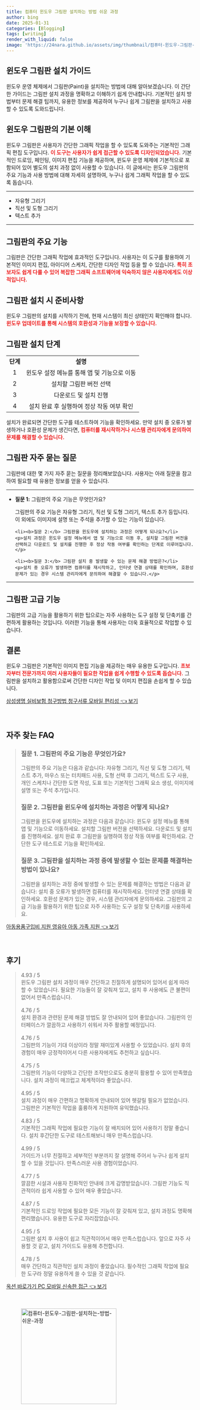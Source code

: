 ```yaml
---
title: 컴퓨터 윈도우 그림판 설치하는 방법 쉬운 과정
author: bing
date: 2025-01-31
categories: [Blogging]
tags: [writing]
render_with_liquid: false
image: 'https://24nara.github.io/assets/img/thumbnail/컴퓨터-윈도우-그림판-설치하는-방법-쉬운-과정.webp'
---
```



<h2 id='윈도우_그림판_설치_가이드'>윈도우 그림판 설치 가이드</h2>

<p>윈도우 운영 체제에서 그림판(Paint)을 설치하는 방법에 대해 알아보겠습니다. 이 간단한 가이드는 그림판 설치 과정을 명확하고 이해하기 쉽게 안내합니다. 기본적인 설치 방법부터 문제 해결 팁까지, 유용한 정보를 제공하여 누구나 쉽게 그림판을 설치하고 사용할 수 있도록 도와드립니다.</p>

<h2 id='윈도우_그림판의_기본_이해'>윈도우 그림판의 기본 이해</h2>

<p>윈도우 그림판은 사용자가 간단한 그래픽 작업을 할 수 있도록 도와주는 기본적인 그래픽 편집 도구입니다. <b><span style="color: #ee2323;">이 도구는 사용자가 쉽게 접근할 수 있도록 디자인되었습니다.</span></b> 기본적인 드로잉, 페인팅, 이미지 편집 기능을 제공하며, 윈도우 운영 체제에 기본적으로 포함되어 있어 별도의 설치 과정 없이 사용할 수 있습니다. 이 글에서는 윈도우 그림판의 주요 기능과 사용 방법에 대해 자세히 설명하여, 누구나 쉽게 그래픽 작업을 할 수 있도록 돕습니다.</p>

<hr />

<ul>
    <li>자유형 그리기</li>
    <li>직선 및 도형 그리기</li>
    <li>텍스트 추가</li>
</ul>

<hr />

<h2 id='그림판의_주요_기능'>그림판의 주요 기능</h2>

<p>그림판은 간단한 그래픽 작업에 효과적인 도구입니다. 사용자는 이 도구를 활용하여 기본적인 이미지 편집, 아이디어 스케치, 간단한 디자인 작업 등을 할 수 있습니다. <b><span style="color: #ee2323;">특히 초보자도 쉽게 다룰 수 있어 복잡한 그래픽 소프트웨어에 익숙하지 않은 사용자에게도 이상적입니다.</span></b></p>

<h2 id='그림판_설치_시_준비사항'>그림판 설치 시 준비사항</h2>

<p>윈도우 그림판의 설치를 시작하기 전에, 현재 시스템이 최신 상태인지 확인해야 합니다. <b><span style="color: #ee2323;">윈도우 업데이트를 통해 시스템의 호환성과 기능을 보장할 수 있습니다.</span></b></p>

<h2 id='그림판_설치_단계'>그림판 설치 단계</h2>

<table>
    <tr>
        <td style="text-align: center; height: 17px;"><b>단계</b></td>
        <td style="text-align: center; height: 17px;"><b>설명</b></td>
    </tr>
    <tr>
        <td style="text-align: center; height: 17px;">1</td>
        <td style="text-align: center; height: 17px;">윈도우 설정 메뉴를 통해 앱 및 기능으로 이동</td>
    </tr>
    <tr>
        <td style="text-align: center; height: 17px;">2</td>
        <td style="text-align: center; height: 17px;">설치할 그림판 버전 선택</td>
    </tr>
    <tr>
        <td style="text-align: center; height: 17px;">3</td>
        <td style="text-align: center; height: 17px;">다운로드 및 설치 진행</td>
    </tr>
    <tr>
        <td style="text-align: center; height: 17px;">4</td>
        <td style="text-align: center; height: 17px;">설치 완료 후 실행하여 정상 작동 여부 확인</td>
    </tr>
</table>

<p>설치가 완료되면 간단한 도구를 테스트하여 기능을 확인하세요. 만약 설치 중 오류가 발생하거나 호환성 문제가 생긴다면, <b><span style="color: #ee2323;">컴퓨터를 재시작하거나 시스템 관리자에게 문의하여 문제를 해결할 수 있습니다.</span></b></p>

<h2 id='그림판_자주_묻는_질문'>그림판 자주 묻는 질문</h2>

<p>그림판에 대한 몇 가지 자주 묻는 질문을 정리해보았습니다. 사용자는 아래 질문을 참고하여 필요할 때 유용한 정보를 얻을 수 있습니다.</p>

<hr />

<ul>
    <li><b>질문 1:</b> 그림판의 주요 기능은 무엇인가요?</li>
    <p>그림판의 주요 기능은 자유형 그리기, 직선 및 도형 그리기, 텍스트 추가 등입니다. 이 외에도 이미지에 설명 또는 주석을 추가할 수 있는 기능이 있습니다.</p>

    <li><b>질문 2:</b> 그림판을 윈도우에 설치하는 과정은 어떻게 되나요?</li>
    <p>설치 과정은 윈도우 설정 메뉴에서 앱 및 기능으로 이동 후, 설치할 그림판 버전을 선택하고 다운로드 및 설치를 진행한 후 정상 작동 여부를 확인하는 단계로 이루어집니다.</p>

    <li><b>질문 3:</b> 그림판 설치 중 발생할 수 있는 문제 해결 방법은?</li>
    <p>설치 중 오류가 발생하면 컴퓨터를 재시작하고, 인터넷 연결 상태를 확인하며, 호환성 문제가 있는 경우 시스템 관리자에게 문의하여 해결할 수 있습니다.</p>
</ul>

<hr />

<h2 id='그림판_고급_기능'>그림판 고급 기능</h2>

<p>그림판의 고급 기능을 활용하기 위한 팁으로는 자주 사용하는 도구 설정 및 단축키를 간편하게 활용하는 것입니다. 이러한 기능을 통해 사용자는 더욱 효율적으로 작업할 수 있습니다.</p>

<h2 id='결론'>결론</h2>

<p>윈도우 그림판은 기본적인 이미지 편집 기능을 제공하는 매우 유용한 도구입니다. <b><span style="color: #ee2323;">초보자부터 전문가까지 여러 사용자들이 필요한 작업을 쉽게 수행할 수 있도록 돕습니다.</span></b> 그림판을 설치하고 활용함으로써 간단한 디자인 작업 및 이미지 편집을 손쉽게 할 수 있습니다.</p>


<p><a class="click-button" title="삼성생명 실비보험 청구방법 청구서류 모바일 편리성" href="https://24nara.github.io/posts/%EC%82%BC%EC%84%B1%EC%83%9D%EB%AA%85-%EC%8B%A4%EB%B9%84%EB%B3%B4%ED%97%98-%EC%B2%AD%EA%B5%AC%EB%B0%A9%EB%B2%95-%EC%B2%AD%EA%B5%AC%EC%84%9C%EB%A5%98-%EB%AA%A8%EB%B0%94%EC%9D%BC-%ED%8E%B8%EB%A6%AC%EC%84%B1/" rel="dofollow">삼성생명 실비보험 청구방법 청구서류 모바일 편리성 👈 보기</a></p><br>
<h2 id='자주_찾는_FAQ'>자주 찾는 FAQ</h2>
<div itemscope="" itemtype="https://schema.org/FAQPage"> 
<blockquote> 
<div itemscope="" itemprop="mainEntity" itemtype="https://schema.org/Question"> 
<h3 itemprop="name">질문 1. 그림판의 주요 기능은 무엇인가요?</h3> 
<div itemscope="" itemprop="acceptedAnswer" itemtype="https://schema.org/Answer"> 
<span itemprop="text"> 
<p>그림판의 주요 기능은 다음과 같습니다: 자유형 그리기, 직선 및 도형 그리기, 텍스트 추가, 마우스 또는 터치패드 사용, 도형 선택 후 그리기, 텍스트 도구 사용, 개인 스케치나 간단한 도면 작성, 도표 또는 기본적인 그래픽 요소 생성, 이미지에 설명 또는 주석 추가입니다.</p> 
</span> 
</div> 
</div> 

<div itemscope="" itemprop="mainEntity" itemtype="https://schema.org/Question"> 
<h3 itemprop="name">질문 2. 그림판을 윈도우에 설치하는 과정은 어떻게 되나요?</h3> 
<div itemscope="" itemprop="acceptedAnswer" itemtype="https://schema.org/Answer"> 
<span itemprop="text"> 
<p>그림판을 윈도우에 설치하는 과정은 다음과 같습니다: 윈도우 설정 메뉴를 통해 앱 및 기능으로 이동하세요. 설치할 그림판 버전을 선택하세요. 다운로드 및 설치를 진행하세요. 설치 완료 후 그림판을 실행하여 정상 작동 여부를 확인하세요. 간단한 도구 테스트로 기능을 확인하세요.</p> 
</span> 
</div> 
</div> 

<div itemscope="" itemprop="mainEntity" itemtype="https://schema.org/Question"> 
<h3 itemprop="name">질문 3. 그림판을 설치하는 과정 중에 발생할 수 있는 문제를 해결하는 방법이 있나요?</h3> 
<div itemscope="" itemprop="acceptedAnswer" itemtype="https://schema.org/Answer"> 
<span itemprop="text"> 
<p>그림판을 설치하는 과정 중에 발생할 수 있는 문제를 해결하는 방법은 다음과 같습니다: 설치 중 오류가 발생하면 컴퓨터를 재시작하세요. 인터넷 연결 상태를 확인하세요. 호환성 문제가 있는 경우, 시스템 관리자에게 문의하세요. 그림판의 고급 기능을 활용하기 위한 팁으로 자주 사용하는 도구 설정 및 단축키를 사용하세요.</p> 
</span> 
</div> 
</div> 
</blockquote> 
</div>
<p><a class="click-button" title="아동용품구입비 지원 영유아 아동 가족 지원" href="https://24nara.github.io/posts/%EC%95%84%EB%8F%99%EC%9A%A9%ED%92%88%EA%B5%AC%EC%9E%85%EB%B9%84-%EC%A7%80%EC%9B%90-%EC%98%81%EC%9C%A0%EC%95%84-%EC%95%84%EB%8F%99-%EA%B0%80%EC%A1%B1-%EC%A7%80%EC%9B%90/" rel="dofollow">아동용품구입비 지원 영유아 아동 가족 지원 👈 보기</a></p><br>
<h2 id='후기'>후기</h2>
<div itemscope itemtype="https://schema.org/Product">
  <blockquote>
  <div itemprop="review" itemscope itemtype="https://schema.org/Review">
      <div itemprop="reviewRating" itemscope itemtype="https://schema.org/Rating"> <span itemprop="ratingValue">4.93</span> / <span itemprop="bestRating">5</span> </div>
      <span itemprop="reviewBody">윈도우 그림판 설치 과정이 매우 간단하고 친절하게 설명되어 있어서 쉽게 따라할 수 있었습니다. 필요한 기능들이 잘 갖춰져 있고, 설치 후 사용에도 큰 불편이 없어서 만족스럽습니다.</span>
  </div>
  <br>
  <div itemprop="review" itemscope itemtype="https://schema.org/Review">
      <div itemprop="reviewRating" itemscope itemtype="https://schema.org/Rating"> <span itemprop="ratingValue">4.76</span> / <span itemprop="bestRating">5</span> </div>
      <span itemprop="reviewBody">설치 환경과 관련된 문제 해결 방법도 잘 안내되어 있어 좋았습니다. 그림판의 인터페이스가 깔끔하고 사용하기 쉬워서 자주 활용할 예정입니다.</span>
  </div>
  <br>
  <div itemprop="review" itemscope itemtype="https://schema.org/Review">
      <div itemprop="reviewRating" itemscope itemtype="https://schema.org/Rating"> <span itemprop="ratingValue">4.76</span> / <span itemprop="bestRating">5</span> </div>
      <span itemprop="reviewBody">그림판의 기능이 기대 이상이라 정말 재미있게 사용할 수 있었습니다. 설치 후의 경험이 매우 긍정적이어서 다른 사용자에게도 추천하고 싶습니다.</span>
  </div>
  <br>
  <div itemprop="review" itemscope itemtype="https://schema.org/Review">
      <div itemprop="reviewRating" itemscope itemtype="https://schema.org/Rating"> <span itemprop="ratingValue">4.75</span> / <span itemprop="bestRating">5</span> </div>
      <span itemprop="reviewBody">그림판의 기능이 다양하고 간단한 조작만으로도 충분히 활용할 수 있어 만족했습니다. 설치 과정이 매끄럽고 체계적이라 좋았습니다.</span>
  </div>
  <br>
  <div itemprop="review" itemscope itemtype="https://schema.org/Review">
      <div itemprop="reviewRating" itemscope itemtype="https://schema.org/Rating"> <span itemprop="ratingValue">4.95</span> / <span itemprop="bestRating">5</span> </div>
      <span itemprop="reviewBody">설치 과정이 매우 간편하고 명확하게 안내되어 있어 헷갈릴 필요가 없었습니다. 그림판은 기본적인 작업을 훌륭하게 지원하여 유익했습니다.</span>
  </div>
  <br>
  <div itemprop="review" itemscope itemtype="https://schema.org/Review">
      <div itemprop="reviewRating" itemscope itemtype="https://schema.org/Rating"> <span itemprop="ratingValue">4.83</span> / <span itemprop="bestRating">5</span> </div>
      <span itemprop="reviewBody">기본적인 그래픽 작업에 필요한 기능이 잘 배치되어 있어 사용하기 정말 좋습니다. 설치 후간단한 도구로 테스트해보니 매우 만족스럽습니다.</span>
  </div>
  <br>
  <div itemprop="review" itemscope itemtype="https://schema.org/Review">
      <div itemprop="reviewRating" itemscope itemtype="https://schema.org/Rating"> <span itemprop="ratingValue">4.99</span> / <span itemprop="bestRating">5</span> </div>
      <span itemprop="reviewBody">가이드가 너무 친절하고 세부적인 부분까지 잘 설명해 주어서 누구나 쉽게 설치할 수 있을 것입니다. 만족스러운 사용 경험이었습니다.</span>
  </div>
  <br>
  <div itemprop="review" itemscope itemtype="https://schema.org/Review">
      <div itemprop="reviewRating" itemscope itemtype="https://schema.org/Rating"> <span itemprop="ratingValue">4.77</span> / <span itemprop="bestRating">5</span> </div>
      <span itemprop="reviewBody">깔끔한 시설과 사용자 친화적인 안내에 크게 감명받았습니다. 그림판 기능도 직관적이라 쉽게 사용할 수 있어 매우 좋았습니다.</span>
  </div>
  <br>
  <div itemprop="review" itemscope itemtype="https://schema.org/Review">
      <div itemprop="reviewRating" itemscope itemtype="https://schema.org/Rating"> <span itemprop="ratingValue">4.87</span> / <span itemprop="bestRating">5</span> </div>
      <span itemprop="reviewBody">기본적인 드로잉 작업에 필요한 모든 기능이 잘 갖춰져 있고, 설치 과정도 명확해 편리했습니다. 유용한 도구로 자리잡았습니다.</span>
  </div>
  <br>
  <div itemprop="review" itemscope itemtype="https://schema.org/Review">
      <div itemprop="reviewRating" itemscope itemtype="https://schema.org/Rating"> <span itemprop="ratingValue">4.95</span> / <span itemprop="bestRating">5</span> </div>
      <span itemprop="reviewBody">그림판 설치 후 사용이 쉽고 직관적이어서 매우 만족스럽습니다. 앞으로 자주 사용할 것 같고, 설치 가이드도 유용해 추천합니다.</span>
  </div>
  <br>
  <div itemprop="review" itemscope itemtype="https://schema.org/Review">
      <div itemprop="reviewRating" itemscope itemtype="https://schema.org/Rating"> <span itemprop="ratingValue">4.78</span> / <span itemprop="bestRating">5</span> </div>
      <span itemprop="reviewBody">매우 간단하고 직관적인 설치 과정이 좋았습니다. 필수적인 그래픽 작업에 필요한 도구라 정말 유용하게 쓸 수 있을 것 같습니다.</span>
  </div>
  </blockquote>
</div>
<p><a class="click-button" title="옥션 바로가기 PC 모바일 신속한 접근" href="https://24nara.github.io/posts/%EC%98%A5%EC%85%98-%EB%B0%94%EB%A1%9C%EA%B0%80%EA%B8%B0-PC-%EB%AA%A8%EB%B0%94%EC%9D%BC-%EC%8B%A0%EC%86%8D%ED%95%9C-%EC%A0%91%EA%B7%BC/" rel="dofollow">옥션 바로가기 PC 모바일 신속한 접근 👈 보기</a></p><br>
<figure class="image"><img src="https://24nara.github.io/assets/img/thumbnail/컴퓨터-윈도우-그림판-설치하는-방법-쉬운-과정.webp" alt="컴퓨터-윈도우-그림판-설치하는-방법-쉬운-과정" width="256" height="256"></figure>